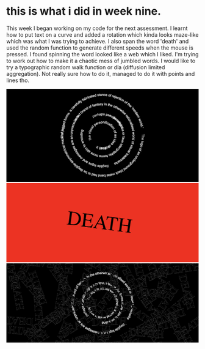 # this is what i did in week nine.
This week I began working on my code for the next assessment. 
I learnt how to put text on a curve and added a rotation which kinda looks maze-like which was what I was trying to achieve. I also span the word 'death' and used the random function to generate different speeds when the mouse is pressed. I found spinning the word looked like a web which I liked. I'm trying to work out how to make it a chaotic mess of jumbled words. I would like to try a typographic random walk function or dla (diffusion limited aggregation). Not really sure how to do it, managed to do it with points and lines tho. 

![](spinningmaze.png)
![](deathrotate.png)
![](spinningmaze2.png)
